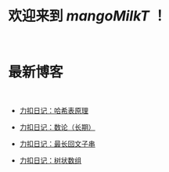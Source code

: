 # 欢迎来到 *mangoMilkT* ！

<br>

# 最新博客

<br>

- [力扣日记：哈希表原理](./lc/哈希表原理.md)



- [力扣日记：数论（长期）](./lc/数论（长期）.md)



- [力扣日记：最长回文子串](./lc/最长回文子串.md)



- [力扣日记：树状数组](./lc/树状数组.md)


